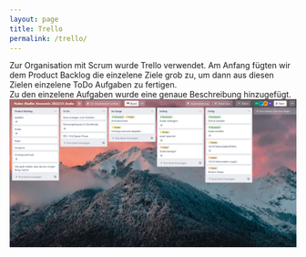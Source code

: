 ```yaml
---
layout: page
title: Trello
permalink: /trello/
---
```


<div style:"background-color:rgba(0, 0, 0, 0.0470588)">
Zur Organisation mit Scrum wurde Trello verwendet. 
Am Anfang fügten wir dem Product Backlog die einzelene Ziele grob zu, um dann aus diesen Zielen einzelene ToDo Aufgaben zu fertigen. <br/>
Zu den einzelene Aufgaben wurde eine genaue Beschreibung hinzugefügt.

<img src="imgs/Trello.png" alt="Trello Board">
</div>
